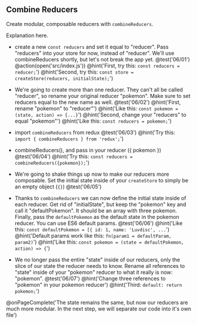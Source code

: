 ## Combine Reducers
Create modular, composable reducers with `combineReducers`.

Explanation here.

+ create a new `const reducers` and set it equal to "reducer". Pass "reducers" into your store for now, instead of "reducer". We'll use combineReducers shortly, but let's not break the app yet.
@test('06/01')
@action(open('src/index.js'))
@hint('First, try this: `const reducers = reducer;`')
@hint('Second, try this: `const store = createStore(reducers, initialState);`')

+ We're going to create more than one reducer. They can't all be called "reducer", so rename your original reducer "pokemon". Make sure to set reducers equal to the new name as well.
@test('06/02')
@hint('First, rename "pokemon" to "reducer"')
@hint('Like this: `const pokemon = (state, action) => {...}`')
@hint('Second, change your "reducers" to equal "pokemon"')
@hint('Like this: `const reducers = pokemon;`')

+ import `combineReducers` from redux
@test('06/03')
@hint('Try this: `import { combineReducers } from 'redux';`')

+ combineReducers(), and pass in your reducer ({ pokemon })
@test('06/04')
@hint('Try this: `const reducers = combineReducers({pokemon});`')

+ We're going to shake things up now to make our reducers more composable. Set the initial state inside of your `createStore` to simply be an empty object (`{}`)
@test('06/05')

+ Thanks to `combineReducers` we can now define the initial state inside of each reducer. Get rid of "initialState", but keep the "pokemon" key and call it "defaultPokemon". It should be an array with three pokemon. Finally, pass the `defaultPokemon` as the default state in the pokemon reducer. You can use ES6 default params.
@test('06/06')
@hint('Like this: `const defaultPokemon = [{ id: 1, name: 'Luvdisc', ...`')
@hint('Default params work like this: `fn(param1 = defaultParam, param2)`')
@hint('Like this: `const pokemon = (state = defaultPokemon, action) => {`')


+ We no longer pass the entire "state" inside of our reducers, only the slice of our state the reducer needs to know. Rename all references to "state" inside of your "pokemon" reducer to what it really is now: "pokemon".
@test('06/07')
@hint('Change three references to "pokemon" in your pokemon reducer')
@hint('Third: `default: return pokemon;`')

@onPageComplete('The state remains the same, but now our reducers are much more modular. In the next step, we will separate our code into it's own file')
